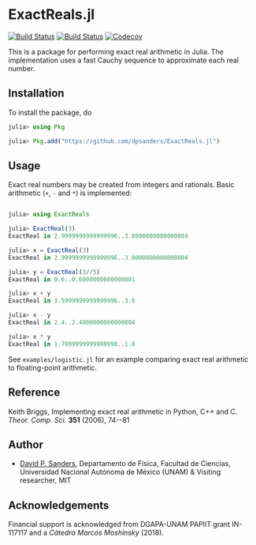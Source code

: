 # ExactReals.jl

[![Build Status](https://travis-ci.com/dpsanders/ExactReals.jl.svg?branch=master)](https://travis-ci.com/dpsanders/ExactReals.jl)
[![Build Status](https://ci.appveyor.com/api/projects/status/github/dpsanders/ExactReals.jl?svg=true)](https://ci.appveyor.com/project/dpsanders/ExactReals-jl)
[![Codecov](https://codecov.io/gh/dpsanders/ExactReals.jl/branch/master/graph/badge.svg)](https://codecov.io/gh/dpsanders/ExactReals.jl)


This is a package for performing exact real arithmetic in Julia.
The implementation uses a fast Cauchy sequence to approximate each real number.

## Installation

To install the package, do

```jl
julia> using Pkg

julia> Pkg.add("https://github.com/dpsanders/ExactReals.jl")
```

## Usage

Exact real numbers may be created from integers and rationals.
Basic arithmetic (`+`, `-` and `*`) is implemented:

```jl

julia> using ExactReals

julia> ExactReal(3)
ExactReal in 2.9999999999999996..3.0000000000000004

julia> x = ExactReal(3)
ExactReal in 2.9999999999999996..3.0000000000000004

julia> y = ExactReal(3//5)
ExactReal in 0.6..0.6000000000000001

julia> x + y
ExactReal in 3.5999999999999996..3.6

julia> x - y
ExactReal in 2.4..2.4000000000000004

julia> x * y
ExactReal in 1.7999999999999998..1.8
```

See `examples/logistic.jl` for an example comparing exact real arithmetic to floating-point arithmetic.

## Reference
Keith Briggs, Implementing exact real arithmetic in Python, C++ and C.
*Theor. Comp. Sci.* **351** (2006), 74--81


## Author

- [David P. Sanders](http://sistemas.fciencias.unam.mx/~dsanders), Departamento de Física, Facultad de Ciencias, Universidad Nacional Autónoma de México (UNAM) & Visiting researcher, MIT



## Acknowledgements

Financial support is acknowledged from DGAPA-UNAM PAPIIT grant IN-117117 and a *Cátedra Marcos Moshinsky* (2018).
